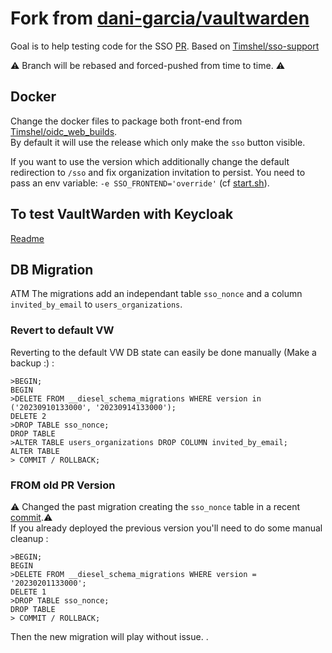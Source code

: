 # Fork from [dani-garcia/vaultwarden](https://github.com/dani-garcia/vaultwarden)

Goal is to help testing code for the SSO [PR](https://github.com/dani-garcia/vaultwarden/pull/3899).
Based on [Timshel/sso-support](https://github.com/Timshel/vaultwarden/tree/sso-support)

:warning: Branch will be rebased and forced-pushed from time to time. :warning:

## Docker

Change the docker files to package both front-end from [Timshel/oidc_web_builds](https://github.com/Timshel/oidc_web_builds/releases).
\
By default it will use the release which only make the `sso` button visible.

If you want to use the version which additionally change the default redirection to `/sso` and fix organization invitation to persist.
You need to pass an env variable: `-e SSO_FRONTEND='override'` (cf [start.sh](docker/start.sh)).

## To test VaultWarden with Keycloak

[Readme](test/oidc/README.md)

## DB Migration

ATM The migrations add an independant table `sso_nonce` and a column `invited_by_email` to `users_organizations`.

### Revert to default VW

Reverting to the default VW DB state can easily be done manually (Make a backup :) :

```psql
>BEGIN;
BEGIN
>DELETE FROM __diesel_schema_migrations WHERE version in ('20230910133000', '20230914133000');
DELETE 2
>DROP TABLE sso_nonce;
DROP TABLE
>ALTER TABLE users_organizations DROP COLUMN invited_by_email;
ALTER TABLE
> COMMIT / ROLLBACK;
```

### FROM old PR Version

:warning: Changed the past migration creating the `sso_nonce` table in a recent [commit](https://github.com/Timshel/vaultwarden/commit/afa26f3cf5a39ff0bc4c3cbe563cfcfaf91b40a0).:warning: <br>
If you already deployed the previous version you'll need to do some manual cleanup :

```psql
>BEGIN;
BEGIN
>DELETE FROM __diesel_schema_migrations WHERE version = '20230201133000';
DELETE 1
>DROP TABLE sso_nonce;
DROP TABLE
> COMMIT / ROLLBACK;
```

Then the new migration will play without issue.
.
